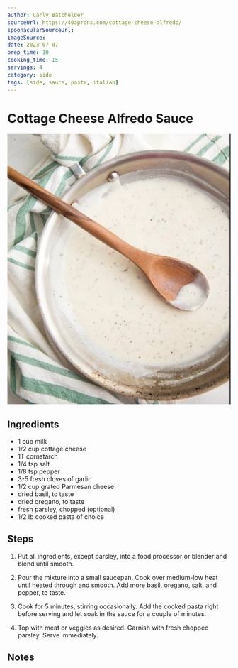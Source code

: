 ```yaml
---
author: Carly Batchelder
sourceUrl: https://40aprons.com/cottage-cheese-alfredo/
spoonacularSourceUrl: 
imageSource:
date: 2023-07-07
prep_time: 10
cooking_time: 15
servings: 4
category: side
tags: [side, sauce, pasta, italian]
---
```

# Cottage Cheese Alfredo Sauce

![Image of Cottage Cheese Alfredo Sauce](../img/cottage-cheese-alfredo-sauce.jpeg)

## Ingredients
- 1 cup milk
- 1/2 cup cottage cheese
- 1T cornstarch
- 1/4 tsp salt
- 1/8 tsp pepper
- 3-5 fresh cloves of garlic
- 1/2 cup grated Parmesan cheese
- dried basil, to taste
- dried oregano, to taste
- fresh parsley, chopped (optional)
- 1/2 lb cooked pasta of choice

## Steps
1. Put all ingredients, except parsley, into a food processor or blender and blend until smooth.

2. Pour the mixture into a small saucepan.  Cook over medium-low heat until heated through and smooth.  Add more basil, oregano, salt, and pepper, to taste.

3. Cook for 5 minutes, stirring occasionally.  Add the cooked pasta right before serving and let soak in the sauce for a couple of minutes.  

4. Top with meat or veggies as desired.  Garnish with fresh chopped parsley.  Serve immediately.

## Notes